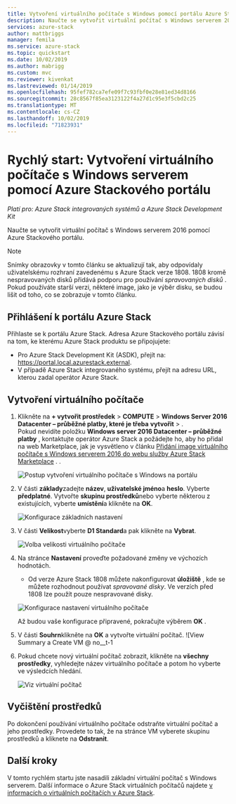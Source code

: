 ```yaml
---
title: Vytvoření virtuálního počítače s Windows pomocí portálu Azure Stack | Microsoft Docs
description: Naučte se vytvořit virtuální počítač s Windows serverem 2016 pomocí Azure Stackového portálu.
services: azure-stack
author: mattbriggs
manager: femila
ms.service: azure-stack
ms.topic: quickstart
ms.date: 10/02/2019
ms.author: mabrigg
ms.custom: mvc
ms.reviewer: kivenkat
ms.lastreviewed: 01/14/2019
ms.openlocfilehash: 95fef782ca7efe09f7c93fbf0e28e81ed34d8166
ms.sourcegitcommit: 28c8567f85ea3123122f4a27d1c95e3f5cbd2c25
ms.translationtype: MT
ms.contentlocale: cs-CZ
ms.lasthandoff: 10/02/2019
ms.locfileid: "71823931"
---
```

# <a name="quickstart-create-a-windows-server-vm-with-the-azure-stack-portal"></a>Rychlý start: Vytvoření virtuálního počítače s Windows serverem pomocí Azure Stackového portálu

*Platí pro: Azure Stack integrovaných systémů a Azure Stack Development Kit*

Naučte se vytvořit virtuální počítač s Windows serverem 2016 pomocí Azure Stackového portálu.

> [!NOTE]  
> Snímky obrazovky v tomto článku se aktualizují tak, aby odpovídaly uživatelskému rozhraní zavedenému s Azure Stack verze 1808. 1808 kromě nespravovaných disků přidává podporu pro používání *spravovaných disků* . Pokud používáte starší verzi, některé image, jako je výběr disku, se budou lišit od toho, co se zobrazuje v tomto článku.  


## <a name="sign-in-to-the-azure-stack-portal"></a>Přihlášení k portálu Azure Stack

Přihlaste se k portálu Azure Stack. Adresa Azure Stackového portálu závisí na tom, ke kterému Azure Stack produktu se připojujete:

* Pro Azure Stack Development Kit (ASDK), přejít na: https://portal.local.azurestack.external.
* V případě Azure Stack integrovaného systému, přejít na adresu URL, kterou zadal operátor Azure Stack.

## <a name="create-a-vm"></a>Vytvoření virtuálního počítače

1. Klikněte na **+ vytvořit prostředek** > **COMPUTE** > **Windows Server 2016 Datacenter – průběžné platby, které je třeba** **vytvořit** > . <br> Pokud nevidíte položku **Windows server 2016 Datacenter – průběžné platby** , kontaktujte operátor Azure Stack a požádejte ho, aby ho přidal na web Marketplace, jak je vysvětleno v článku [Přidání image virtuálního počítače s Windows serverem 2016 do webu služby Azure Stack Marketplace](../operator/azure-stack-create-and-publish-marketplace-item.md) . .

    ![Postup vytvoření virtuálního počítače s Windows na portálu](media/azure-stack-quick-windows-portal/image01.png)

2. V části **základy**zadejte **název**, **uživatelské jméno**a **heslo**. Vyberte **předplatné**. Vytvořte **skupinu prostředků**nebo vyberte některou z existujících, vyberte **umístění**a klikněte na **OK**.

    ![Konfigurace základních nastavení](media/azure-stack-quick-windows-portal/image02.png)

3. V části **Velikost**vyberte **D1 Standard**a pak klikněte na **Vybrat**.  

    ![Volba velikosti virtuálního počítače](media/azure-stack-quick-windows-portal/image03.png)

4. Na stránce **Nastavení** proveďte požadované změny ve výchozích hodnotách.
   - Od verze Azure Stack 1808 můžete nakonfigurovat **úložiště** , kde se můžete rozhodnout používat *spravované disky*. Ve verzích před 1808 lze použít pouze nespravované disky.  

   ![Konfigurace nastavení virtuálního počítače](media/azure-stack-quick-windows-portal/image04.png)  

   Až budou vaše konfigurace připravené, pokračujte výběrem **OK** .

5. V části **Souhrn**klikněte na **OK** a vytvořte virtuální počítač.
    ![View Summary a Create VM @ no__t-1

6. Pokud chcete nový virtuální počítač zobrazit, klikněte na **všechny prostředky**, vyhledejte název virtuálního počítače a potom ho vyberte ve výsledcích hledání.

    ![Viz virtuální počítač](media/azure-stack-quick-windows-portal/image06.png)

## <a name="clean-up-resources"></a>Vyčištění prostředků

Po dokončení používání virtuálního počítače odstraňte virtuální počítač a jeho prostředky. Provedete to tak, že na stránce VM vyberete skupinu prostředků a kliknete na **Odstranit**.

## <a name="next-steps"></a>Další kroky

V tomto rychlém startu jste nasadili základní virtuální počítač s Windows serverem. Další informace o Azure Stack virtuálních počítačů najdete [v informacích o virtuálních počítačích v Azure Stack](azure-stack-vm-considerations.md).
